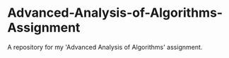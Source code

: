 # Advanced-Analysis-of-Algorithms-Assignment
A repository for my 'Advanced Analysis of Algorithms' assignment.
